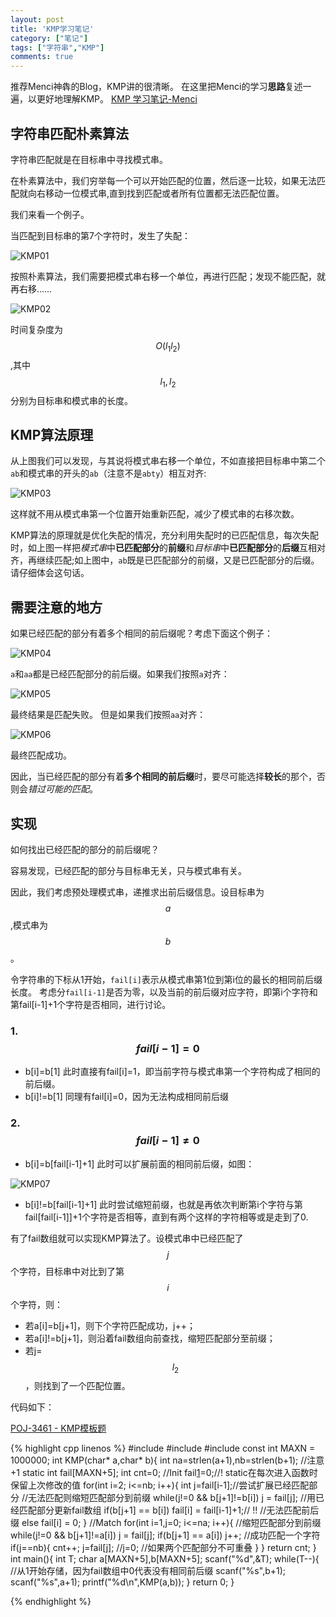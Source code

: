 ```yaml
---
layout: post
title: 'KMP学习笔记'
category: ["笔记"]
tags: ["字符串","KMP"]
comments: true
---
```


推荐Menci神犇的Blog，KMP讲的很清晰。
在这里把Menci的学习**思路**复述一遍，以更好地理解KMP。
[KMP 学习笔记-Menci][1]

## 字符串匹配朴素算法
字符串匹配就是在目标串中寻找模式串。

在朴素算法中，我们穷举每一个可以开始匹配的位置，然后逐一比较，如果无法匹配就向右移动一位模式串,直到找到匹配或者所有位置都无法匹配位置。

<!--more-->
我们来看一个例子。

当匹配到目标串的第7个字符时，发生了失配：

![KMP01](https://panda2134.github.io/img/KMP01.PNG)

按照朴素算法，我们需要把模式串右移一个单位，再进行匹配；发现不能匹配，就再右移……

![KMP02](https://panda2134.github.io/img/KMP02.PNG)

时间复杂度为$$O(l_1 l_2)$$,其中$$l_1,l_2$$分别为目标串和模式串的长度。

## KMP算法原理

从上图我们可以发现，与其说将模式串右移一个单位，不如直接把目标串中第二个`ab`和模式串的开头的`ab`（注意不是`abty`）相互对齐:

![KMP03](https://panda2134.github.io/img/KMP03.PNG)

这样就不用从模式串第一个位置开始重新匹配，减少了模式串的右移次数。

KMP算法的原理就是优化失配的情况，充分利用失配时的已匹配信息，每次失配时，如上图一样把*模式串*中**已匹配部分**的**前缀**和*目标串*中**已匹配部分**的**后缀**互相对齐，再继续匹配;如上图中，`ab`既是已匹配部分的前缀，又是已匹配部分的后缀。请仔细体会这句话。

## 需要注意的地方

如果已经匹配的部分有着多个相同的前后缀呢？考虑下面这个例子：

![KMP04](https://panda2134.github.io/img/KMP04.PNG)

`a`和`aa`都是已经匹配部分的前后缀。如果我们按照`a`对齐：

![KMP05](https://panda2134.github.io/img/KMP05.PNG)

最终结果是匹配失败。
但是如果我们按照`aa`对齐：

![KMP06](https://panda2134.github.io/img/KMP06.PNG)

最终匹配成功。

因此，当已经匹配的部分有着**多个相同的前后缀**时，要尽可能选择**较长**的那个，否则会*错过可能的匹配*。
## 实现
如何找出已经匹配的部分的前后缀呢？

容易发现，已经匹配的部分与目标串无关，只与模式串有关。

因此，我们考虑预处理模式串，递推求出前后缀信息。设目标串为$$a$$,模式串为$$b$$。

令字符串的下标从1开始，`fail[i]`表示从模式串第1位到第i位的最长的相同前后缀长度。
考虑分`fail[i-1]`是否为零，以及当前的前后缀对应字符，即第i个字符和第fail[i-1]+1个字符是否相同，进行讨论。


### 1. $$fail[i-1]=0$$
- b[i]=b\[1\]
此时直接有fail[i]=1，即当前字符与模式串第一个字符构成了相同的前后缀。
- b[i]!=b\[1\]
同理有fail[i]=0，因为无法构成相同前后缀

### 2. $$fail[i-1] \neq 0$$
- b[i]=b[fail[i-1]+1]
此时可以扩展前面的相同前后缀，如图：

![KMP07](https://panda2134.github.io/img/KMP07.PNG)

- b[i]!=b[fail[i-1]+1]
此时尝试缩短前缀，也就是再依次判断第i个字符与第fail[fail[i-1]]+1个字符是否相等，直到有两个这样的字符相等或是走到了0.

有了fail数组就可以实现KMP算法了。设模式串中已经匹配了$$j$$个字符，目标串中对比到了第$$i$$个字符，则：
- 若a[i]=b[j+1]，则下个字符匹配成功，j++；
- 若a[i]!=b[j+1]，则沿着fail数组向前查找，缩短匹配部分至前缀；
- 若j=$$l_2$$，则找到了一个匹配位置。

代码如下：

[POJ-3461 - KMP模板题][2]

{% highlight cpp linenos %}
#include <cstdio>
#include <cstdlib>
#include <cstring>
const int MAXN = 1000000;
int KMP(char* a,char* b){
	int na=strlen(a+1),nb=strlen(b+1); //注意+1
	static int fail[MAXN+5];
	int cnt=0;
	//Init
	fail[1]=0;//! static在每次进入函数时保留上次修改的值
	for(int i=2; i<=nb; i++){
		int j=fail[i-1];//尝试扩展已经匹配部分
		//无法匹配则缩短匹配部分到前缀
		while(j!=0 && b[j+1]!=b[i]) j = fail[j];
		//用已经匹配部分更新fail数组
		if(b[j+1] == b[i]) fail[i] = fail[i-1]+1;// !!
		//无法匹配前后缀
		else fail[i] = 0;
	}
	//Match
	for(int i=1,j=0; i<=na; i++){
		//缩短匹配部分到前缀
		while(j!=0 && b[j+1]!=a[i]) j = fail[j];
		if(b[j+1] == a[i]) j++; //成功匹配一个字符
		if(j==nb){
			cnt++;
			j=fail[j];
			//j=0; //如果两个匹配部分不可重叠
		}
	}
	return cnt;
}
int main(){
	int T;
	char a[MAXN+5],b[MAXN+5];
	scanf("%d",&T);
	while(T--){
		//从1开始存储，因为fail数组中0代表没有相同前后缀
		scanf("%s",b+1);
		scanf("%s",a+1);
		printf("%d\n",KMP(a,b));
	}
	return 0;
}

{% endhighlight %}



  [1]: https://oi.men.ci/kmp-notes/
  [2]: https://vjudge.net/problem/POJ-3461